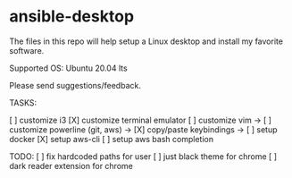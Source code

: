 # ansible-desktop

The files in this repo will help setup a Linux desktop and install my favorite software.

Supported OS: Ubuntu 20.04 lts

Please send suggestions/feedback.

TASKS:

   [ ] customize i3
   [X] customize terminal emulator
   [ ] customize vim
-> [ ] customize powerline (git, aws)
-> [X] copy/paste keybindings
-> [ ] setup docker
   [X] setup aws-cli
   [ ] setup aws bash completion

TODO:
[ ] fix hardcoded paths for user
[ ] just black theme for chrome
[ ] dark reader extension for chrome

